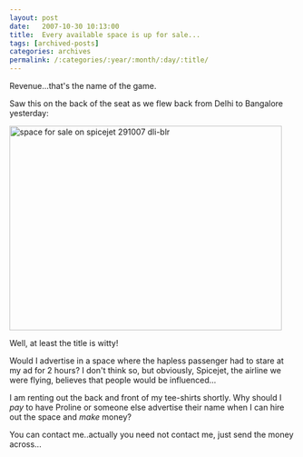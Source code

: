 ```yaml
---
layout: post
date:	2007-10-30 10:13:00
title:  Every available space is up for sale...
tags: [archived-posts]
categories: archives
permalink: /:categories/:year/:month/:day/:title/
---
```

Revenue...that's the name of the game.

Saw this on the back of the seat as we flew back from Delhi to Bangalore yesterday:



<a href="http://www.flickr.com/photos/14175484@N04/1802686174/" title="Photo Sharing"><img src="http://farm3.static.flickr.com/2391/1802686174_83ace3550b_o.jpg" width="480" height="360" alt="space for sale on spicejet 291007 dli-blr" /></a>


Well, at least the title is witty!


Would I advertise in a space where the hapless passenger had to stare at my ad for 2 hours? I don't think so, but obviously, Spicejet, the airline we were flying, believes that people would be influenced...

I am renting out the back and front of my tee-shirts shortly. Why should I *pay* to have Proline or someone else advertise their name when I can hire out the space and *make* money?

You can contact me..actually you need not contact me, just send the money across...
